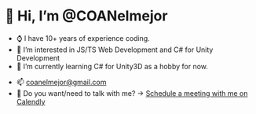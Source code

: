 # 👋 Hi, I’m @COANelmejor

- ⌚️ I have 10+ years of experience coding.
- 👀 I’m interested in JS/TS Web Development and C# for Unity Development
- 🌱 I’m currently learning C# for Unity3D as a hobby for now. 
<!-- - 🎓 Computer Science **Student** at University of the People -->
- 📫 coanelmejor@gmail.com
- 📅 Do you want/need to talk with me? → [Schedule a meeting with me on Calendly](https://calendly.com/coanelmejor)
<!---
COANelmejor/COANelmejor is a ✨ special ✨ repository because its `README.md` (this file) appears on your GitHub profile.
You can click the Preview link to take a look at your changes.
--->
